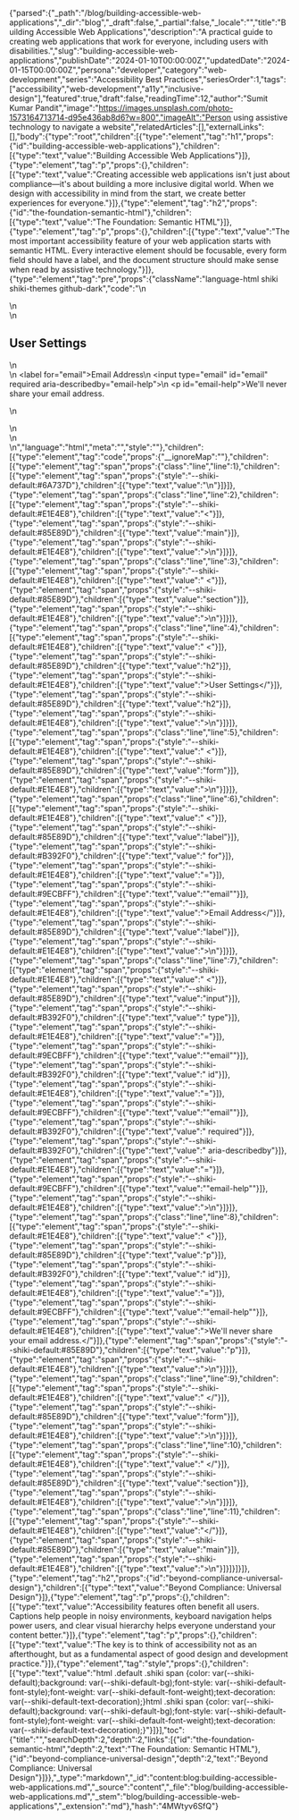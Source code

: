 {"parsed":{"_path":"/blog/building-accessible-web-applications","_dir":"blog","_draft":false,"_partial":false,"_locale":"","title":"Building Accessible Web Applications","description":"A practical guide to creating web applications that work for everyone, including users with disabilities.","slug":"building-accessible-web-applications","publishDate":"2024-01-10T00:00:00Z","updatedDate":"2024-01-15T00:00:00Z","persona":"developer","category":"web-development","series":"Accessibility Best Practices","seriesOrder":1,"tags":["accessibility","web-development","a11y","inclusive-design"],"featured":true,"draft":false,"readingTime":12,"author":"Sumit Kumar Pandit","image":"https://images.unsplash.com/photo-1573164713714-d95e436ab8d6?w=800","imageAlt":"Person using assistive technology to navigate a website","relatedArticles":[],"externalLinks":[],"body":{"type":"root","children":[{"type":"element","tag":"h1","props":{"id":"building-accessible-web-applications"},"children":[{"type":"text","value":"Building Accessible Web Applications"}]},{"type":"element","tag":"p","props":{},"children":[{"type":"text","value":"Creating accessible web applications isn't just about compliance—it's about building a more inclusive digital world. When we design with accessibility in mind from the start, we create better experiences for everyone."}]},{"type":"element","tag":"h2","props":{"id":"the-foundation-semantic-html"},"children":[{"type":"text","value":"The Foundation: Semantic HTML"}]},{"type":"element","tag":"p","props":{},"children":[{"type":"text","value":"The most important accessibility feature of your web application starts with semantic HTML. Every interactive element should be focusable, every form field should have a label, and the document structure should make sense when read by assistive technology."}]},{"type":"element","tag":"pre","props":{"className":"language-html shiki shiki-themes github-dark","code":"<!-- Good semantic structure -->\n<main>\n  <section>\n    <h2>User Settings</h2>\n    <form>\n      <label for=\"email\">Email Address</label>\n      <input type=\"email\" id=\"email\" required aria-describedby=\"email-help\">\n      <p id=\"email-help\">We'll never share your email address.</p>\n    </form>\n  </section>\n</main>\n","language":"html","meta":"","style":""},"children":[{"type":"element","tag":"code","props":{"__ignoreMap":""},"children":[{"type":"element","tag":"span","props":{"class":"line","line":1},"children":[{"type":"element","tag":"span","props":{"style":"--shiki-default:#6A737D"},"children":[{"type":"text","value":"<!-- Good semantic structure -->\n"}]}]},{"type":"element","tag":"span","props":{"class":"line","line":2},"children":[{"type":"element","tag":"span","props":{"style":"--shiki-default:#E1E4E8"},"children":[{"type":"text","value":"<"}]},{"type":"element","tag":"span","props":{"style":"--shiki-default:#85E89D"},"children":[{"type":"text","value":"main"}]},{"type":"element","tag":"span","props":{"style":"--shiki-default:#E1E4E8"},"children":[{"type":"text","value":">\n"}]}]},{"type":"element","tag":"span","props":{"class":"line","line":3},"children":[{"type":"element","tag":"span","props":{"style":"--shiki-default:#E1E4E8"},"children":[{"type":"text","value":"  <"}]},{"type":"element","tag":"span","props":{"style":"--shiki-default:#85E89D"},"children":[{"type":"text","value":"section"}]},{"type":"element","tag":"span","props":{"style":"--shiki-default:#E1E4E8"},"children":[{"type":"text","value":">\n"}]}]},{"type":"element","tag":"span","props":{"class":"line","line":4},"children":[{"type":"element","tag":"span","props":{"style":"--shiki-default:#E1E4E8"},"children":[{"type":"text","value":"    <"}]},{"type":"element","tag":"span","props":{"style":"--shiki-default:#85E89D"},"children":[{"type":"text","value":"h2"}]},{"type":"element","tag":"span","props":{"style":"--shiki-default:#E1E4E8"},"children":[{"type":"text","value":">User Settings</"}]},{"type":"element","tag":"span","props":{"style":"--shiki-default:#85E89D"},"children":[{"type":"text","value":"h2"}]},{"type":"element","tag":"span","props":{"style":"--shiki-default:#E1E4E8"},"children":[{"type":"text","value":">\n"}]}]},{"type":"element","tag":"span","props":{"class":"line","line":5},"children":[{"type":"element","tag":"span","props":{"style":"--shiki-default:#E1E4E8"},"children":[{"type":"text","value":"    <"}]},{"type":"element","tag":"span","props":{"style":"--shiki-default:#85E89D"},"children":[{"type":"text","value":"form"}]},{"type":"element","tag":"span","props":{"style":"--shiki-default:#E1E4E8"},"children":[{"type":"text","value":">\n"}]}]},{"type":"element","tag":"span","props":{"class":"line","line":6},"children":[{"type":"element","tag":"span","props":{"style":"--shiki-default:#E1E4E8"},"children":[{"type":"text","value":"      <"}]},{"type":"element","tag":"span","props":{"style":"--shiki-default:#85E89D"},"children":[{"type":"text","value":"label"}]},{"type":"element","tag":"span","props":{"style":"--shiki-default:#B392F0"},"children":[{"type":"text","value":" for"}]},{"type":"element","tag":"span","props":{"style":"--shiki-default:#E1E4E8"},"children":[{"type":"text","value":"="}]},{"type":"element","tag":"span","props":{"style":"--shiki-default:#9ECBFF"},"children":[{"type":"text","value":"\"email\""}]},{"type":"element","tag":"span","props":{"style":"--shiki-default:#E1E4E8"},"children":[{"type":"text","value":">Email Address</"}]},{"type":"element","tag":"span","props":{"style":"--shiki-default:#85E89D"},"children":[{"type":"text","value":"label"}]},{"type":"element","tag":"span","props":{"style":"--shiki-default:#E1E4E8"},"children":[{"type":"text","value":">\n"}]}]},{"type":"element","tag":"span","props":{"class":"line","line":7},"children":[{"type":"element","tag":"span","props":{"style":"--shiki-default:#E1E4E8"},"children":[{"type":"text","value":"      <"}]},{"type":"element","tag":"span","props":{"style":"--shiki-default:#85E89D"},"children":[{"type":"text","value":"input"}]},{"type":"element","tag":"span","props":{"style":"--shiki-default:#B392F0"},"children":[{"type":"text","value":" type"}]},{"type":"element","tag":"span","props":{"style":"--shiki-default:#E1E4E8"},"children":[{"type":"text","value":"="}]},{"type":"element","tag":"span","props":{"style":"--shiki-default:#9ECBFF"},"children":[{"type":"text","value":"\"email\""}]},{"type":"element","tag":"span","props":{"style":"--shiki-default:#B392F0"},"children":[{"type":"text","value":" id"}]},{"type":"element","tag":"span","props":{"style":"--shiki-default:#E1E4E8"},"children":[{"type":"text","value":"="}]},{"type":"element","tag":"span","props":{"style":"--shiki-default:#9ECBFF"},"children":[{"type":"text","value":"\"email\""}]},{"type":"element","tag":"span","props":{"style":"--shiki-default:#B392F0"},"children":[{"type":"text","value":" required"}]},{"type":"element","tag":"span","props":{"style":"--shiki-default:#B392F0"},"children":[{"type":"text","value":" aria-describedby"}]},{"type":"element","tag":"span","props":{"style":"--shiki-default:#E1E4E8"},"children":[{"type":"text","value":"="}]},{"type":"element","tag":"span","props":{"style":"--shiki-default:#9ECBFF"},"children":[{"type":"text","value":"\"email-help\""}]},{"type":"element","tag":"span","props":{"style":"--shiki-default:#E1E4E8"},"children":[{"type":"text","value":">\n"}]}]},{"type":"element","tag":"span","props":{"class":"line","line":8},"children":[{"type":"element","tag":"span","props":{"style":"--shiki-default:#E1E4E8"},"children":[{"type":"text","value":"      <"}]},{"type":"element","tag":"span","props":{"style":"--shiki-default:#85E89D"},"children":[{"type":"text","value":"p"}]},{"type":"element","tag":"span","props":{"style":"--shiki-default:#B392F0"},"children":[{"type":"text","value":" id"}]},{"type":"element","tag":"span","props":{"style":"--shiki-default:#E1E4E8"},"children":[{"type":"text","value":"="}]},{"type":"element","tag":"span","props":{"style":"--shiki-default:#9ECBFF"},"children":[{"type":"text","value":"\"email-help\""}]},{"type":"element","tag":"span","props":{"style":"--shiki-default:#E1E4E8"},"children":[{"type":"text","value":">We'll never share your email address.</"}]},{"type":"element","tag":"span","props":{"style":"--shiki-default:#85E89D"},"children":[{"type":"text","value":"p"}]},{"type":"element","tag":"span","props":{"style":"--shiki-default:#E1E4E8"},"children":[{"type":"text","value":">\n"}]}]},{"type":"element","tag":"span","props":{"class":"line","line":9},"children":[{"type":"element","tag":"span","props":{"style":"--shiki-default:#E1E4E8"},"children":[{"type":"text","value":"    </"}]},{"type":"element","tag":"span","props":{"style":"--shiki-default:#85E89D"},"children":[{"type":"text","value":"form"}]},{"type":"element","tag":"span","props":{"style":"--shiki-default:#E1E4E8"},"children":[{"type":"text","value":">\n"}]}]},{"type":"element","tag":"span","props":{"class":"line","line":10},"children":[{"type":"element","tag":"span","props":{"style":"--shiki-default:#E1E4E8"},"children":[{"type":"text","value":"  </"}]},{"type":"element","tag":"span","props":{"style":"--shiki-default:#85E89D"},"children":[{"type":"text","value":"section"}]},{"type":"element","tag":"span","props":{"style":"--shiki-default:#E1E4E8"},"children":[{"type":"text","value":">\n"}]}]},{"type":"element","tag":"span","props":{"class":"line","line":11},"children":[{"type":"element","tag":"span","props":{"style":"--shiki-default:#E1E4E8"},"children":[{"type":"text","value":"</"}]},{"type":"element","tag":"span","props":{"style":"--shiki-default:#85E89D"},"children":[{"type":"text","value":"main"}]},{"type":"element","tag":"span","props":{"style":"--shiki-default:#E1E4E8"},"children":[{"type":"text","value":">\n"}]}]}]}]},{"type":"element","tag":"h2","props":{"id":"beyond-compliance-universal-design"},"children":[{"type":"text","value":"Beyond Compliance: Universal Design"}]},{"type":"element","tag":"p","props":{},"children":[{"type":"text","value":"Accessibility features often benefit all users. Captions help people in noisy environments, keyboard navigation helps power users, and clear visual hierarchy helps everyone understand your content better."}]},{"type":"element","tag":"p","props":{},"children":[{"type":"text","value":"The key is to think of accessibility not as an afterthought, but as a fundamental aspect of good design and development practice."}]},{"type":"element","tag":"style","props":{},"children":[{"type":"text","value":"html .default .shiki span {color: var(--shiki-default);background: var(--shiki-default-bg);font-style: var(--shiki-default-font-style);font-weight: var(--shiki-default-font-weight);text-decoration: var(--shiki-default-text-decoration);}html .shiki span {color: var(--shiki-default);background: var(--shiki-default-bg);font-style: var(--shiki-default-font-style);font-weight: var(--shiki-default-font-weight);text-decoration: var(--shiki-default-text-decoration);}"}]}],"toc":{"title":"","searchDepth":2,"depth":2,"links":[{"id":"the-foundation-semantic-html","depth":2,"text":"The Foundation: Semantic HTML"},{"id":"beyond-compliance-universal-design","depth":2,"text":"Beyond Compliance: Universal Design"}]}},"_type":"markdown","_id":"content:blog:building-accessible-web-applications.md","_source":"content","_file":"blog/building-accessible-web-applications.md","_stem":"blog/building-accessible-web-applications","_extension":"md"},"hash":"4MWtyv6SfQ"}